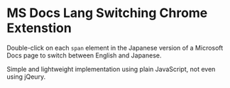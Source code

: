 # MS Docs Lang Switching Chrome Extenstion

Double-click on each `span` element in the Japanese version of a Microsoft Docs page to switch between English and Japanese.

Simple and lightweight implementation using plain JavaScript, not even using jQeury.
